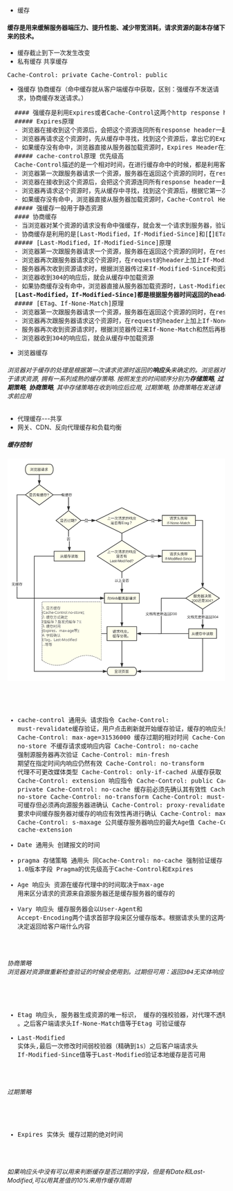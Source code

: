 - 缓存
#### 缓存是用来缓解服务器端压力、提升性能、减少带宽消耗，请求资源的副本存储下来的技术。
- 缓存截止到下一次发生改变
- 私有缓存 共享缓存
<pre>Cache-Control: private Cache-Control: public</pre>
- 强缓存 协商缓存（命中缓存就从客户端缓存中获取，区别：强缓存不发送请求，协商缓存发送请求。）
<pre>
  #### 强缓存是利用Expires或者Cache-Control这两个http response header实现的，它们都用来表示资源在客户端缓存的有效期。
  ##### Expires原理
  - 浏览器在接收到这个资源后，会把这个资源连同所有response header一起缓存下来（所以缓存命中的请求返回的header并不是来自服务器，而是来自之前缓存的header）
  - 浏览器再请求这个资源时，先从缓存中寻找，找到这个资源后，拿出它的Expires跟当前的请求时间比较，如果请求时间在Expires指定的时间之前，就能命中缓存，否则就不行
  - 如果缓存没有命中，浏览器直接从服务器加载资源时，Expires Header在重新加载的时候会被更新
  ##### cache-control原理 优先级高
  Cache-Control描述的是一个相对时间，在进行缓存命中的时候，都是利用客户端时间进行判断，所以相比较Expires，Cache-Control的缓存管理更有效，安全一些。
  - 浏览器第一次跟服务器请求一个资源，服务器在返回这个资源的同时，在respone的header加上Cache-Control的header
  - 浏览器在接收到这个资源后，会把这个资源连同所有response header一起缓存下来
  - 浏览器再请求这个资源时，先从缓存中寻找，找到这个资源后，根据它第一次的请求时间和Cache-Control设定的有效期，计算出一个资源过期时间，再拿这个过期时间跟当前的请求时间比较，如果请求时间在过期时间之前，就能命中缓存，否则就不行。
  - 如果缓存没有命中，浏览器直接从服务器加载资源时，Cache-Control Header在重新加载的时候会被更新。
  ##### 强缓存一般用于静态资源
  #### 协商缓存
  - 当浏览器对某个资源的请求没有命中强缓存，就会发一个请求到服务器，验证协商缓存是否命中，如果协商缓存命中，请求响应返回的http状态为304并且会显示一个Not Modified的字符串，资源从客户端缓存加载。
  - 协商缓存是利用的是[Last-Modified，If-Modified-Since]和[【]ETag、If-None-Match]这两对Header来管理的
  ##### [Last-Modified，If-Modified-Since]原理
  - 浏览器第一次跟服务器请求一个资源，服务器在返回这个资源的同时，在respone的header加上Last-Modified的header，这个header表示这个资源在服务器上的最后修改时间
  - 浏览器再次跟服务器请求这个资源时，在request的header上加上If-Modified-Since的header，这个header的值就是上一次请求时返回的Last-Modified的值
  - 服务器再次收到资源请求时，根据浏览器传过来If-Modified-Since和资源在服务器上的最后修改时间判断资源是否有变化，如果没有变化则返回304 Not Modified，但是不会返回资源内容；如果有变化，就正常返回资源内容。当服务器返回304 Not Modified的响应时，response header中不会再添加Last-Modified的header，因为既然资源没有变化，那么Last-Modified也就不会改变，这是服务器返回304时的response header
  - 浏览器收到304的响应后，就会从缓存中加载资源
  - 如果协商缓存没有命中，浏览器直接从服务器加载资源时，Last-Modified Header在重新加载的时候会被更新，下次请求时，If-Modified-Since会启用上次返回的Last-Modified值
  <b>[Last-Modified，If-Modified-Since]都是根据服务器时间返回的header，一般来说，在没有调整服务器时间和篡改客户端缓存的情况下，这两个header配合起来管理协商缓存是非常可靠的，但是有时候也会服务器上资源其实有变化，但是最后修改时间却没有变化的情况，而这种问题又很不容易被定位出来，而当这种情况出现的时候，就会影响协商缓存的可靠性。所以就有了另外一对header来管理协商缓存，这对header就是[ETag、If-None-Match]</b>
  ##### [ETag、If-None-Match]原理
  - 浏览器第一次跟服务器请求一个资源，服务器在返回这个资源的同时，在respone的header加上ETag的header，这个header是服务器根据当前请求的资源生成的一个唯一标识，这个唯一标识是一个字符串，只要资源有变化这个串就不同，跟最后修改时间没有关系，所以能很好的补充Last-Modified的问题
  - 浏览器再次跟服务器请求这个资源时，在request的header上加上If-None-Match的header，这个header的值就是上一次请求时返回的ETag的值
  - 服务器再次收到资源请求时，根据浏览器传过来If-None-Match和然后再根据资源生成一个新的ETag，如果这两个值相同就说明资源没有变化，否则就是有变化；如果没有变化则返回304 Not Modified，但是不会返回资源内容；如果有变化，就正常返回资源内容。与Last-Modified不一样的是，当服务器返回304 Not Modified的响应时，由于ETag重新生成过，response header中还会把这个ETag返回，即使这个ETag跟之前的没有变化
  - 浏览器收到304的响应后，就会从缓存中加载资源
</pre>
- 浏览器缓存
###### 浏览器对于缓存的处理是根据第一次请求资源时返回的<b>响应头</b>来确定的。浏览器对于请求资源, 拥有一系列成熟的缓存策略. 按照发生的时间顺序分别为<b>存储策略</b>, <b>过期策略</b>, <b>协商策略</b>, 其中存储策略在收到响应后应用, 过期策略, 协商策略在发送请求前应用
- 代理缓存---共享
- 网关、CDN、反向代理缓存和负载均衡
##### 缓存控制

<p align="center">
<img src="../img/cache.svg" alt="cache">
</p>
<pre> 

- cache-control 通用头
  请求指令
  Cache-Control: must-revalidate缓存验证，用户点击刷新就开始缓存验证，缓存的响应头里面有该字段
  Cache-Control: max-age=31536000 缓存过期的相对时间
  Cache-Control: no-store  不缓存请求或响应内容
  Cache-Control: no-cache  强制源服务器再次验证
  Cache-Control: min-fresh 期望在指定时间内响应仍然有效
  Cache-Control: no-transform   代理不可更改媒体类型
  Cache-Control: only-if-cached 从缓存获取
  Cache-Control: extension
  响应指令
  Cache-Control: public
  Cache-Control: private
  Cache-Control: no-cache     缓存前必须先确认其有效性
  Cache-Control: no-store
  Cache-Control: no-transform
  Cache-Control: must-revalidate 可缓存但必须再向源服务器进确认
  Cache-Control: proxy-revalidate 要求中间缓存服务器对缓存的响应有效性再进行确认
  Cache-Control: max-age
  Cache-Control: s-maxage 公共缓存服务器响应的最大Age值
  Cache-Control: cache-extension 
- Date 通用头 创建报文的时间
- pragma 存储策略 通用头 同Cache-Control: no-cache 强制验证缓存 1.0版本字段 Pragma的优先级高于Cache-Control和Expires
- Age 响应头 资源在缓存代理中的时间取决于max-age 用来区分请求的资源来自源服务器还是缓存服务器的缓存的
- Vary 响应头 缓存服务器会以User-Agent和 Accept-Encoding两个请求首部字段来区分缓存版本。根据请求头里的这两个字段来
决定返回给客户端什么内容 

###### 协商策略 浏览器对资源做重新检查验证的时候会使用到。过期但可用：返回304无实体响应；过期不可用：返回请求实体
- Etag 响应头, 服务器生成资源的唯一标识， 缓存的强校验器，对代理不透明 。之后客户端请求头If-None-Match值等于Etag 可验证缓存
- Last-Modified 实体头,最后一次修改时间弱校验器（精确到1s）之后客户端请求头 If-Modified-Since值等于Last-Modified验证本地缓存是否可用
###### 过期策略
- Expires 实体头 缓存过期的绝对时间
</pre>

###### 如果响应头中没有可以用来判断缓存是否过期的字段，但是有Date和Last-Modified,可以用其差值的10%来用作缓存周期